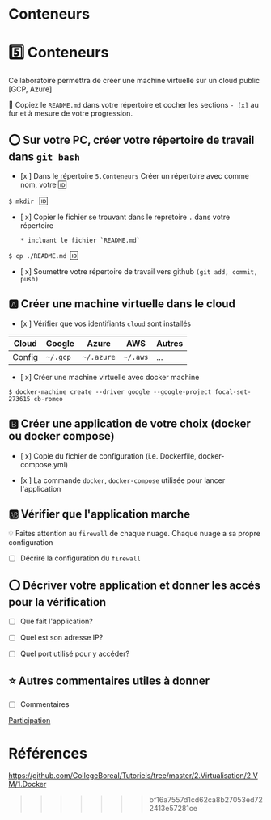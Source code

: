 # Conteneurs
# :five: Conteneurs

Ce laboratoire permettra de créer une machine virtuelle sur un cloud public [GCP, Azure]

:closed_book: Copiez le `README.md` dans votre répertoire et cocher les sections `- [x]` au fur et à mesure de votre progression.

## :o: Sur votre PC, créer votre répertoire de travail dans `git bash`

- [x ] Dans le répertoire `5.Conteneurs` Créer un répertoire avec comme nom, votre :id:

`$ mkdir ` :id:

- [ x] Copier le fichier se trouvant dans le repretoire `.` dans votre répertoire

      * incluant le fichier `README.md` 


`$ cp ./README.md `:id:` `

- [ x] Soumettre votre répertoire de travail vers github `(git add, commit, push)` 

## :a: Créer une machine virtuelle dans le cloud

- [x ] Vérifier que vos identifiants `cloud` sont installés

| Cloud  |  Google  | Azure       | AWS      |  Autres |
|--------|----------|-------------|----------|---------|
| Config | `~/.gcp` | `~/.azure`  | `~/.aws` |  ...    |

- [ x] Créer une machine virtuelle avec docker machine

```
$ docker-machine create --driver google --google-project focal-set-273615 cb-romeo
```

## :b: Créer une application de votre choix (docker ou docker compose)

- [ x] Copie du fichier de configuration (i.e. Dockerfile, docker-compose.yml)

- [x ] La commande `docker`, `docker-compose` utilisée pour lancer l'application

## :ab: Vérifier que l'application marche

:bulb: Faites attention au `firewall` de chaque nuage. Chaque nuage a sa propre configuration

- [ ] Décrire la configuration du `firewall`

## :o: Décriver votre application et donner les accés pour la vérification 

- [ ] Que fait l'application?

- [ ] Quel est son adresse IP?

- [ ] Quel port utilisé pour y accéder?

## :star: Autres commentaires utiles à donner

- [ ] Commentaires

[Participation](Participation.md)

# Références

https://github.com/CollegeBoreal/Tutoriels/tree/master/2.Virtualisation/2.VM/1.Docker
>>>>>>> bf16a7557d1cd62ca8b27053ed722413e57281ce
